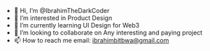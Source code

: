 - 👋 Hi, I’m @IbrahimTheDarkCoder
- 👀 I’m interested in Product Design
- 🌱 I’m currently learning UI Design for Web3
- 💞️ I’m looking to collaborate on Any interesting and paying project
- 📫 How to reach me email: ibrahimbitbwa@gmail.com

<!---
IbrahimTheDarkCoder/IbrahimTheDarkCoder is a ✨ special ✨ repository because its `README.md` (this file) appears on your GitHub profile.
You can click the Preview link to take a look at your changes.
--->
